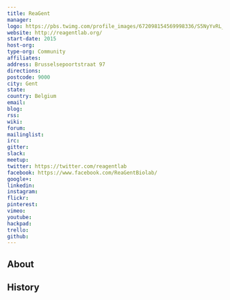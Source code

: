 ```yaml
---
title: ReaGent
manager: 
logo: https://pbs.twimg.com/profile_images/672098154569998336/S5NyYvRL_400x400.jpg
website: http://reagentlab.org/
start-date: 2015
host-org: 
type-org: Community
affiliates: 
address: Brusselsepoortstraat 97
directions: 
postcode: 9000
city: Gent
state: 
country: Belgium
email: 
blog: 
rss: 
wiki: 
forum: 
mailinglist: 
irc: 
gitter: 
slack: 
meetup: 
twitter: https://twitter.com/reagentlab
facebook: https://www.facebook.com/ReaGentBiolab/
google+: 
linkedin: 
instagram: 
flickr: 
pinterest: 
vimeo: 
youtube: 
hackpad: 
trello: 
github: 
---
```


## About

## History

